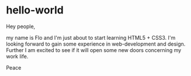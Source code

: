 # hello-world

Hey people,

my name is Flo and I'm just about to start learning HTML5 + CSS3. I'm looking forward to gain some experience in web-development and design. Further I am excited to see if it will open some new doors concerning my work life.

Peace
